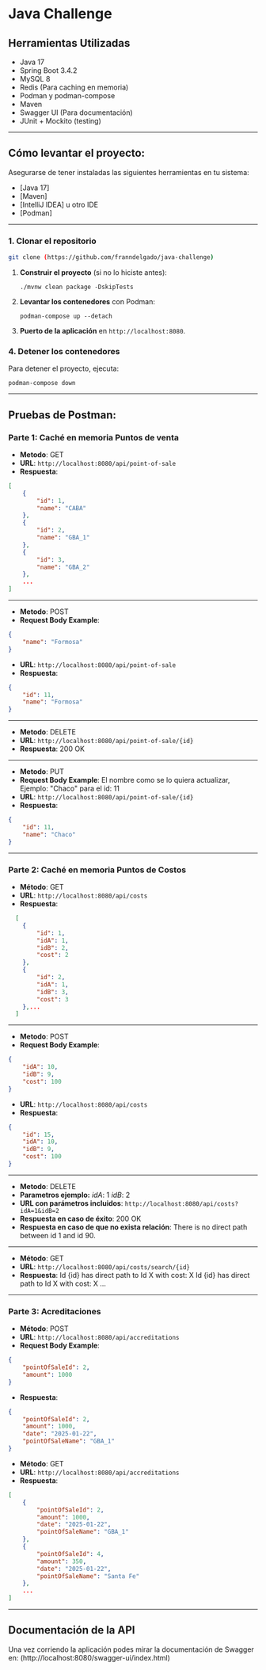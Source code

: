 # Java Challenge

## Herramientas Utilizadas

- Java 17  
- Spring Boot 3.4.2 
- MySQL 8  
- Redis (Para caching en memoria)  
- Podman y podman-compose  
- Maven  
- Swagger UI (Para documentación)  
- JUnit + Mockito (testing)

---

## Cómo levantar el proyecto:

Asegurarse de tener instaladas las siguientes herramientas en tu sistema:

- [Java 17]
- [Maven]
- [IntelliJ IDEA] u otro IDE
- [Podman]
---

### 1. Clonar el repositorio

```bash
git clone (https://github.com/franndelgado/java-challenge)
```
1. **Construir el proyecto** (si no lo hiciste antes):

   `./mvnw clean package -DskipTests`

2. **Levantar los contenedores** con Podman:

   `podman-compose up --detach`

3. **Puerto de la aplicación** en `http://localhost:8080`.

### 4. Detener los contenedores

Para detener el proyecto, ejecuta:

`podman-compose down`

---

## Pruebas de Postman:

### Parte 1: Caché en memoria Puntos de venta
- **Metodo**: GET
- **URL**: `http://localhost:8080/api/point-of-sale`
- **Respuesta**:
```json
[
    {
        "id": 1,
        "name": "CABA"
    },
    {
        "id": 2,
        "name": "GBA_1"
    },
    {
        "id": 3,
        "name": "GBA_2"
    },
    ...
]
```
---

- **Metodo**: POST
- **Request Body Example**:
```json
{
    "name": "Formosa"
}
```
- **URL**: `http://localhost:8080/api/point-of-sale`
- **Respuesta**:
```json
{
    "id": 11,
    "name": "Formosa"
}
```
---
- **Metodo**: DELETE
- **URL**: `http://localhost:8080/api/point-of-sale/{id}`
- **Respuesta**: 200 OK
---
- **Metodo**: PUT
- **Request Body Example**: El nombre como se lo quiera actualizar, Ejemplo: "Chaco" para el id: 11
- **URL**: `http://localhost:8080/api/point-of-sale/{id}`
- **Respuesta**:
```json
{
    "id": 11,
    "name": "Chaco"
}
```
---
### Parte 2: Caché en memoria Puntos de Costos

- **Método**: GET
- **URL**: `http://localhost:8080/api/costs`
- **Respuesta**:
```json
  [
    {
        "id": 1,
        "idA": 1,
        "idB": 2,
        "cost": 2
    },
    {
        "id": 2,
        "idA": 1,
        "idB": 3,
        "cost": 3
    },...
  ]
```
---
- **Metodo**: POST
- **Request Body Example**:
```json
{
    "idA": 10,
    "idB": 9,
    "cost": 100
}
```
- **URL**: `http://localhost:8080/api/costs`
- **Respuesta**:
```json
{
    "id": 15,
    "idA": 10,
    "idB": 9,
    "cost": 100
}
```
---
- **Metodo**: DELETE
- **Parametros ejemplo:**
       *idA*: 1
       *idB*: 2
- **URL con parámetros incluidos**: `http://localhost:8080/api/costs?idA=1&idB=2`
- **Respuesta en caso de éxito**: 200 OK
- **Respuesta en caso de que no exista relación**: There is no direct path between id 1 and id 90.
---
- **Método**: GET
- **URL**: `http://localhost:8080/api/costs/search/{id}`
- **Respuesta**: Id {id} has direct path to Id X with cost: X
                 Id {id} has direct path to Id X with cost: X
                 ...
---
### Parte 3: Acreditaciones

- **Método**: POST
- **URL**: `http://localhost:8080/api/accreditations`
- **Request Body Example**:
```json
{
    "pointOfSaleId": 2,
    "amount": 1000
}
```
- **Respuesta**:
```json
{
    "pointOfSaleId": 2,
    "amount": 1000,
    "date": "2025-01-22",
    "pointOfSaleName": "GBA_1"
}
```
- **Método**: GET
- **URL**: `http://localhost:8080/api/accreditations`
- **Respuesta**:
```json
[
    {
        "pointOfSaleId": 2,
        "amount": 1000,
        "date": "2025-01-22",
        "pointOfSaleName": "GBA_1"
    },
    {
        "pointOfSaleId": 4,
        "amount": 350,
        "date": "2025-01-22",
        "pointOfSaleName": "Santa Fe"
    },
    ...
]
```
---
## Documentación de la API

Una vez corriendo la aplicación podes mirar la documentación de Swagger en: (http://localhost:8080/swagger-ui/index.html)

